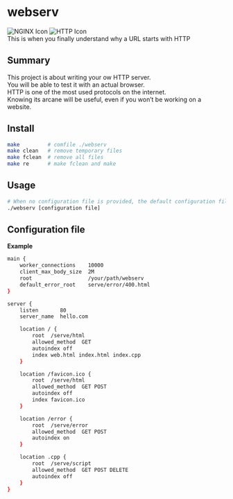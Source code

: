 # webserv

![NGINX Icon](https://img.shields.io/badge/NGINX-009639?style=flat&logo=nginx&logoColor=white)
![HTTP Icon](https://img.shields.io/badge/HTTP-blue)  
This is when you finally understand why a URL starts with HTTP

## Summary
This project is about writing your ow HTTP server.  
You will be able to test it with an actual browser.  
HTTP is one of the most used protocols on the internet.  
Knowing its arcane will be useful, even if you won’t be working on a website.  

## Install
```sh
make         # comfile ./webserv
make clean   # remove temporary files
make fclean  # remove all files
make re      # make fclean and make
```

## Usage
```sh
# When no configuration file is provided, the default configuration file will be used.
./webserv [configuration file]
```

## Configuration file
__Example__
```sh
main {
	worker_connections    10000
	client_max_body_size  2M
	root                  /your/path/webserv
	default_error_root    serve/error/400.html
}

server {
	listen       80
	server_name  hello.com

	location / {
		root  /serve/html
		allowed_method  GET
		autoindex off
		index web.html index.html index.cpp
	}

	location /favicon.ico {
		root  /serve/html
		allowed_method  GET POST
		autoindex off
		index favicon.ico
	}

	location /error {
		root  /serve/error
		allowed_method  GET POST
		autoindex on
	}

	location .cpp {
		root  /serve/script
		allowed_method  GET POST DELETE
		autoindex off
	}
}
```
